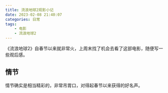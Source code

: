 ```yaml
---
title: 流浪地球2观影小记
date: 2023-02-08 21:40:07
categories: 日常
tags:
    - 电影
    - 流浪地球2
---
```


《流浪地球2》自春节以来就非常火，上周末找了机会去看了这部电影，随便写一些观后感。

## 情节
情节确实是相当精彩的，非常吊胃口，对得起春节以来获得的好名声。
